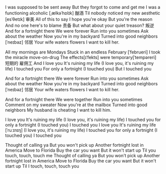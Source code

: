 I was supposed to be   sent away But    they forgot to come and get me
I was a functioning    alcoholic [ˌælkəˈhɒlɪk] 酗酒 Til nobody   noticed my new aesthetic [esˈθetɪk] 审美
All of this to say     I hope you're okay   But you're the reason
And no one   here's to blame 责备
But what about  your quiet treason? 叛逆
And for a fortnight there  We were forever  Run into you sometimes Ask about 
the weather Now you're in my backyard Turned into  good neighbors [ˈneɪbəz] 邻居
Your wife waters flowers I want to kill her.

All my mornings are   Mondays  Stuck in an   endless February [ˈfebrueri]
I took the miracle    move-on-drug The       effects[ɪˈfekts]  were temporary[ˈtempəreri] 短期的 雇佣工
And I love you
It's ruining my life
(I love you, it's ruining my life)
I touched you
For only a fortnight
(I touched you)
But I touched you

And for a fortnight there  We were forever  Run into you sometimes Ask about 
the weather Now you're in my backyard Turned into  good neighbors [ˈneɪbəz] 邻居
Your wife waters flowers I want to kill her.

And for a fortnight there
We were together
Run into you sometimes
Comment on my sweater
Now you're at the mailbox
Turned into good neighbors
My husband is cheating
I want to kill him.

I love you
It's ruining my life
(I love you, it's ruining my life)
I touched you for only a fortnight
(I touched you)
I touched you
I love you
It's ruining my life [ˈruːɪnɪŋ] 
(I love you, it's ruining my life)
I touched you for only a fortnight
(I touched you)
I touched you

Thought of calling ya
But you won't pick up
Another fortnight lost in America
Move to Florida
Buy the car you want
But it won't start up
Til you touch, touch, touch me
Thought of calling ya
But you won't pick up
Another fortnight lost in America
Move to Florida
Buy the car you want
But it won't start up
Til I touch, touch, touch you